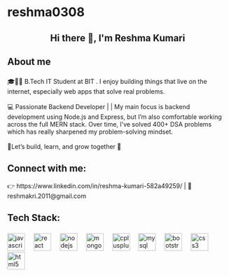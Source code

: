 # reshma0308


###

<h2 align="center">Hi there 👋, I'm Reshma Kumari</h2>

###

<h2 align="left">About me</h2>

###

<p align="left">🎓🙋‍♀️ B.Tech IT Student at BIT . I enjoy building things that live on the internet, especially web apps that solve real problems.<br><br>  💻 Passionate Backend Developer | | My main focus is backend development using Node.js and Express, but I’m also comfortable working across the full MERN stack. Over time, I’ve solved 400+ DSA problems which has really sharpened my problem-solving mindset.<br><br>🌱Let’s build, learn, and grow together 🚀</p>

###

<h2 align="left">Connect with me:</h2> 👉 https://www.linkedin.com/in/reshma-kumari-582a49259/ | 📩 reshmakri.2011@gmail.com

###

<h2 align="left">Tech Stack:</h2>

###

<div align="left">
  <img src="https://cdn.jsdelivr.net/gh/devicons/devicon/icons/javascript/javascript-original.svg" height="40" alt="javascript logo"  />
  <img width="12" />
  <img src="https://cdn.jsdelivr.net/gh/devicons/devicon/icons/react/react-original.svg" height="40" alt="react logo"  />
  <img width="12" />
  <img src="https://cdn.jsdelivr.net/gh/devicons/devicon/icons/nodejs/nodejs-original.svg" height="40" alt="nodejs logo"  />
  <img width="12" />
  <img src="https://cdn.jsdelivr.net/gh/devicons/devicon/icons/mongodb/mongodb-original.svg" height="40" alt="mongodb logo"  />
  <img width="12" />
  <img src="https://cdn.jsdelivr.net/gh/devicons/devicon/icons/cplusplus/cplusplus-original.svg" height="40" alt="cplusplus logo"  />
  <img width="12" />
  <img src="https://cdn.jsdelivr.net/gh/devicons/devicon/icons/mysql/mysql-original.svg" height="40" alt="mysql logo"  />
  <img width="12" />
  <img src="https://cdn.jsdelivr.net/gh/devicons/devicon/icons/bootstrap/bootstrap-original.svg" height="40" alt="bootstrap logo"  />
  <img width="12" />
  <img src="https://cdn.jsdelivr.net/gh/devicons/devicon/icons/css3/css3-original.svg" height="40" alt="css3 logo"  />
  <img width="12" />
  <img src="https://cdn.jsdelivr.net/gh/devicons/devicon/icons/html5/html5-original.svg" height="40" alt="html5 logo"  />
</div>

###
